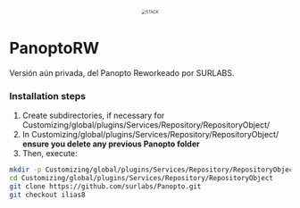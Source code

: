 <div alt style="text-align: center; transform: scale(.5);">
	<picture>
		<source media="(prefers-color-scheme: dark)" srcset="https://raw.githubusercontent.com/surlabs/STACK/ilias7_stack2021/templates/assets/stack-collage.png" />
		<img alt="STACK" src="https://raw.githubusercontent.com/surlabs/PanoptoRW/ilias8/templates/images/BannerGithub.png" />
	</picture>
</div>


# PanoptoRW
Versión aún privada, del Panopto Reworkeado por SURLABS.

### Installation steps
1. Create subdirectories, if necessary for Customizing/global/plugins/Services/Repository/RepositoryObject/
2. In Customizing/global/plugins/Services/Repository/RepositoryObject/ **ensure you delete any previous Panopto folder**
3. Then, execute:

```bash
mkdir -p Customizing/global/plugins/Services/Repository/RepositoryObject
cd Customizing/global/plugins/Services/Repository/RepositoryObject
git clone https://github.com/surlabs/Panopto.git
git checkout ilias8
```
